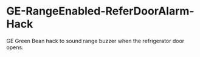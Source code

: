 # GE-RangeEnabled-ReferDoorAlarm-Hack
GE Green Bean hack to sound range buzzer when the refrigerator door opens.
